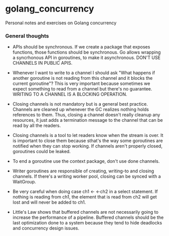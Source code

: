 # golang_concurrency

Personal notes and exercises on Golang concurrency

### General thoughts

- APIs should be synchronous. If we create a package that exposes functions, those functions should be synchronous. Go allows wrapping a syncrhonous API in goroutines, to make it asynchronous. DON'T USE CHANNELS IN PUBLIC APIS.

- Whenever I want to write to a channel I should ask "What happens if another goroutine is not reading from this channel and it blocks the current goroutine"? This is very important because sometimes we expect something to read from a channel but there's no guarantee. WRITING TO A CHANNEL IS A BLOCKING OPERATION.

- Closing channels is not mandatory but is a general best practice. Channels are cleaned up whenever the GC realizes nothing holds references to them. Thus, closing a channel doesn't really cleanup any resources, it just adds a termination message to the channel that can be read by all the readers.

- Closing channels is a tool to let readers know when the stream is over. It is important to close them because sthat's the way some goroutines are notified when they can stop working. If channels aren't properly closed, goroutines could be leaked.

- To end a goroutine use the context package, don't use done channels.

- Writer goroutines are responsible of creating, writing-to and closing channels. If there's a writing worker pool, closing can be synced with a WaitGroup.

- Be very careful when doing case ch1 <- <-ch2 in a select statement. If nothing is reading from ch1, the element that is read from ch2 will get lost and will never be added to ch1.

- Little's Law shows that buffered channels are not necessarily going to increase the performance of a pipeline. Buffered channels should be the last optimization done to a system because they tend to hide deadlocks and concurrency design issues.
